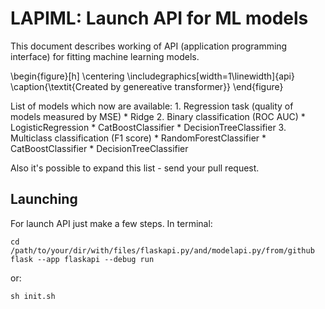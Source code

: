 # LAPIML: Launch API for ML models

This document describes working of API (application programming interface) for fitting machine learning models. 

\begin{figure}[h]
	\centering
	\includegraphics[width=1\linewidth]{api}
	\caption{\textit{Created by genereative transformer}}
\end{figure}

List of models which now are available: 
	1. Regression task (quality of models measured by MSE)
		* Ridge
	2. Binary classification (ROC AUC)
		* LogisticRegression
		* CatBoostClassifier
		* DecisionTreeClassifier
	3. Multiclass classification (F1 score)
		* RandomForestClassifier
		* CatBoostClassifier
		* DecisionTreeClassifier

Also it's possible to expand this list - send your pull request.

## Launching
For launch API just make a few steps.
In terminal:

    cd /path/to/your/dir/with/files/flaskapi.py/and/modelapi.py/from/github
    flask --app flaskapi --debug run

or:

    sh init.sh 

